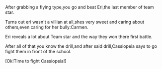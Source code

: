 After grabbing a flying type,you go and beat Eri,the last member of team star.

Turns out eri wasn't a villian at all,shes very sweet and caring about others,even caring for her bully:Carmen.

Eri reveals a lot about Team star and the way they won there first battle.

After all of that you know the drill,and after said drill,Cassiopeia says to go fight them in front of the school.

[Ok!Time to fight Cassiopeia!]